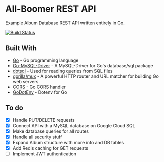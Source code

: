 # All-Boomer REST API

Example Album Database REST API written entirely in Go.

[![Build Status](https://travis-ci.com/peterdotw/alboomerapi.svg?branch=master)](https://travis-ci.com/peterdotw/alboomerapi)

## Built With

- [Go](https://golang.org/) - Go programming language
- [Go-MySQL-Driver](github.com/go-sql-driver/mysql) - A MySQL-Driver for Go's database/sql package
- [dotsql](https://github.com/gchaincl/dotsql) - Used for reading queries from SQL files
- [gorilla/mux](https://github.com/gorilla/mux) - A powerful HTTP router and URL matcher for building Go web servers
- [CORS](https://github.com/rs/cors) - Go CORS handler
- [GoDotEnv](https://github.com/joho/godotenv) - Dotenv for Go

## To do

- [x] Handle PUT/DELETE requests
- [x] Connect API with a MySQL database on Google Cloud SQL
- [x] Make database queries for all routes
- [x] Handle all security stuff
- [x] Expand Album structure with more info and DB tables
- [x] Add Redis caching for GET requests
- [ ] Implement JWT authentication
